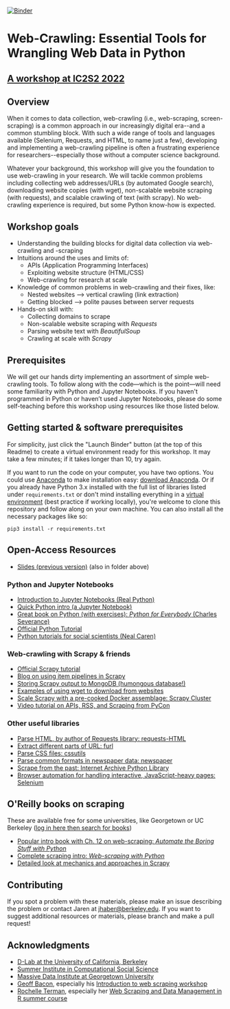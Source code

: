 [![Binder](https://mybinder.org/badge_logo.svg)](https://mybinder.org/v2/gh/comp-strat/web-crawling-ic2s2-2022.git/HEAD)

# Web-Crawling: Essential Tools for Wrangling Web Data in Python
## [A workshop at IC2S2 2022](https://iscss.org/ic2s2/conference/)

## Overview

When it comes to data collection, web-crawling (i.e., web-scraping, screen-scraping) is a common approach in our increasingly digital era--and a common stumbling block. With such a wide range of tools and languages available (Selenium, Requests, and HTML, to name just a few), developing and implementing a web-crawling pipeline is often a frustrating experience for researchers--especially those without a computer science background.

Whatever your background, this workshop will give you the foundation to use web-crawling in your research. We will tackle common problems including collecting web addresses/URLs (by automated Google search), downloading website copies (with wget), non-scalable website scraping (with requests), and scalable crawling of text (with scrapy). No web-crawling experience is required, but some Python know-how is expected. 


## Workshop goals

* Understanding the building blocks for digital data collection via web-crawling and -scraping
* Intuitions around the uses and limits of:
  - APIs (Application Programming Interfaces)
  - Exploiting website structure (HTML/CSS)
  - Web-crawling for research at scale
* Knowledge of common problems in web-crawling and their fixes, like:
  - Nested websites --> vertical crawling (link extraction)
  - Getting blocked --> polite pauses between server requests
* Hands-on skill with: 
  - Collecting domains to scrape
  - Non-scalable website scraping with _Requests_
  - Parsing website text with _BeautifulSoup_
  - Crawling at scale with _Scrapy_


## Prerequisites

We will get our hands dirty implementing an assortment of simple web-crawling tools. To follow along with the code—which is the point—will need some familiarity with Python and Jupyter Notebooks. If you haven't programmed in Python or haven’t used Jupyter Notebooks, please do some self-teaching before this workshop using resources like those listed below. 


## Getting started & software prerequisites

For simplicity, just click the "Launch Binder" button (at the top of this Readme) to create a virtual environment ready for this workshop. It may take a few minutes; if it takes longer than 10, try again.

If you want to run the code on your computer, you have two options. You could use [Anaconda](https://www.anaconda.com/what-is-anaconda/) to make installation easy: [download Anaconda](https://www.anaconda.com/download/). Or if you already have Python 3.x installed with the full list of libraries listed under `requirements.txt` or don't mind installing everything in a [virtual environment](https://python.land/virtual-environments/virtualenv) (best practice if working locally), you're welcome to clone this repository and follow along on your own machine. You can also install all the necessary packages like so: 

```
pip3 install -r requirements.txt
```


## Open-Access Resources 

* [Slides (previous version)](http://bit.ly/slides-crawl-2021) (also in folder above)

### Python and Jupyter Notebooks

* [Introduction to Jupyter Notebooks (Real Python)](https://realpython.com/jupyter-notebook-introduction/)
* [Quick Python intro (a Jupyter Notebook)](https://github.com/jhaber-zz/nlp-python-2020/blob/master/solutions/intro-to-python.ipynb)
* [Great book on Python (with exercises): _Python for Everybody_ (Charles Severance)](https://www.py4e.com/book.php)
* [Official Python Tutorial](https://docs.python.org/3/tutorial/index.html)
* [Python tutorials for social scientists (Neal Caren)](https://nealcaren.github.io/python-tutorials/)

### Web-crawling with Scrapy & friends

* [Official Scrapy tutorial](https://docs.scrapy.org/en/latest/intro/tutorial.html)
* [Blog on using item pipelines in Scrapy](https://medium.com/swlh/how-to-use-scrapy-items-05-python-scrapy-tutorial-for-beginners-f25ff2dceaa9)
* [Storing Scrapy output to MongoDB (humongous database!)](https://realpython.com/web-scraping-with-scrapy-and-mongodb/)
* [Examples of using wget to download from websites](https://phoenixnap.com/kb/wget-command-with-examples)
* [Scale Scrapy with a pre-cooked Docker assemblage: Scrapy Cluster](https://scrapy-cluster.readthedocs.io/en/latest)
* [Video tutorial on APIs, RSS, and Scraping from PyCon](https://youtu.be/A42voDYkFZw)

### Other useful libraries

* [Parse HTML, by author of Requests library: requests-HTML](http://html.python-requests.org/)
* [Extract different parts of URL: furl](https://github.com/gruns/furl)
* [Parse CSS files: cssutils](http://cthedot.de/cssutils/)
* [Parse common formats in newspaper data: newspaper](https://newspaper.readthedocs.io/en/latest/)
* [Scrape from the past: Internet Archive Python Library](https://archive.org/services/docs/api/internetarchive/index.html)
* [Browser automation for handling interactive, JavaScript-heavy pages: Selenium](https://www.selenium.dev/)

## O'Reilly books on scraping
These are available free for some universities, like Georgetown or UC Berkeley ([log in here then search for books](https://www.safaribooksonline.com/library/view/temporary-access/))

* [Popular intro book with Ch. 12 on web-scraping: _Automate the Boring Stuff with Python_](https://nostarch.com/automatestuff2)
* [Complete scraping intro: _Web-scraping with Python_](http://shop.oreilly.com/product/0636920078067.do)
* [Detailed look at mechanics and approaches in Scrapy](https://learning.oreilly.com/library/view/learning-scrapy/9781784399788/)

## Contributing

If you spot a problem with these materials, please make an issue describing the problem or contact Jaren at jhaber@berkeley.edu. If you want to suggest additional resources or materials, please branch and make a pull request!


## Acknowledgments

* [D-Lab at the University of California, Berkeley](https://dlab.berkeley.edu/)
* [Summer Institute in Computational Social Science](https://sicss.io/)
* [Massive Data Institute at Georgetown University](https://mdi.georgetown.edu/)
* [Geoff Bacon](https://geoffbacon.github.io/), especially his [Introduction to web scraping workshop](https://github.com/TextXD/introduction-to-web-scraping)
* [Rochelle Terman](http://rochelleterman.com/), especially her [Web Scraping and Data Management in R summer course](https://github.com/rochelleterman/ESS-webscraping)
